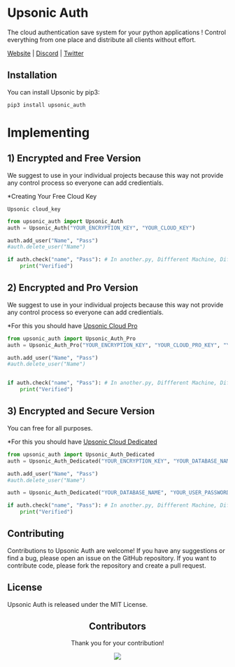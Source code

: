 # Upsonic Auth

The cloud authentication save system for your python applications ! Control everything from one place and distribute all clients without effort.

[Website](https://upsonic.co/upsonic-auth) | [Discord](https://discord.gg/) | [Twitter](https://twitter.com/upsonicco)




## Installation
You can install Upsonic by pip3:

```console
pip3 install upsonic_auth
```




# Implementing

## 1) Encrypted and Free Version
We suggest to use in your individual projects because this way not provide any control process so everyone can add credientials.

*Creating Your Free Cloud Key
```console
Upsonic cloud_key
```

```python
from upsonic_auth import Upsonic_Auth
auth = Upsonic_Auth("YOUR_ENCRYPTION_KEY", "YOUR_CLOUD_KEY")

auth.add_user("Name", "Pass")
#auth.delete_user("Name")

if auth.check("name", "Pass"): # In another.py, Diffferent Machine, Different Environment
    print("Verified")
```


## 2) Encrypted and Pro Version
We suggest to use in your individual projects because this way not provide any control process so everyone can add credientials.

*For this you should have [Upsonic Cloud Pro](https://docs.upsonic.co/upsonic_cloud.html#cloud-pro--)

```python
from upsonic_auth import Upsonic_Auth_Pro
auth = Upsonic_Auth_Pro("YOUR_ENCRYPTION_KEY", "YOUR_CLOUD_PRO_KEY", "YOUR_ACCESS_KEY")

auth.add_user("Name", "Pass")
#auth.delete_user("Name")


if auth.check("name", "Pass"): # In another.py, Diffferent Machine, Different Environment
    print("Verified")
```

## 3) Encrypted and Secure Version
You can free for all purposes.


*For this you should have [Upsonic Cloud Dedicated](https://docs.upsonic.co/upsonic_cloud.html#cloud-dedicated)


```python
from upsonic_auth import Upsonic_Auth_Dedicated
auth = Upsonic_Auth_Dedicated("YOUR_ENCRYPTION_KEY", "YOUR_DATABASE_NAME", "YOUR_ADMIN_PASSWORD", "YOUR_DEDICATED_KEY")

auth.add_user("Name", "Pass")
#auth.delete_user("Name")

auth = Upsonic_Auth_Dedicated("YOUR_DATABASE_NAME", "YOUR_USER_PASSWORD", "YOUR_DEDICATED_KEY")

if auth.check("name", "Pass"): # In another.py, Diffferent Machine, Different Environment and CUSTOMER
    print("Verified")
```





## Contributing
Contributions to Upsonic Auth are welcome! If you have any suggestions or find a bug, please open an issue on the GitHub repository. If you want to contribute code, please fork the repository and create a pull request.

## License
Upsonic Auth is released under the MIT License.

<h2 align="center">
    Contributors
</h2>
<p align="center">
    Thank you for your contribution!
</p>
<p align="center">
    <a href="https://github.com/Upsonic/Upsonic-Auth/graphs/contributors">
      <img src="https://contrib.rocks/image?repo=Upsonic/Upsonic-Auth" />
    </a>
</p>
